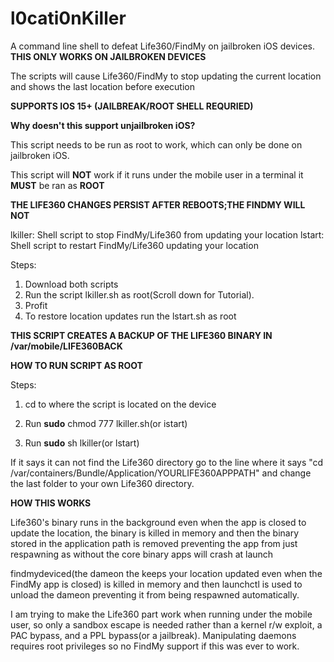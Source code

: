 # l0cati0nKiller



A command line shell to defeat Life360/FindMy on jailbroken iOS devices.
**THIS ONLY WORKS ON JAILBROKEN DEVICES**

The scripts will cause Life360/FindMy to stop updating the current location and shows the last location before execution

**SUPPORTS IOS 15+ (JAILBREAK/ROOT SHELL REQURIED)**

**Why doesn't this support unjailbroken iOS?**

This script needs to be run as root to work, which can only be done on jailbroken iOS.

This script will **NOT** work if it runs under the mobile user in a terminal it **MUST** be ran as **ROOT**


**THE LIFE360 CHANGES PERSIST AFTER REBOOTS;THE FINDMY WILL NOT**

lkiller: Shell script to stop FindMy/Life360 from updating your location
lstart: Shell script to restart FindMy/Life360 updating your location 


Steps:
1. Download both scripts
2. Run the script lkiller.sh as root(Scroll down for Tutorial).
3. Profit
4. To restore location updates run the lstart.sh as root

**THIS SCRIPT CREATES A BACKUP OF THE LIFE360 BINARY IN /var/mobile/LIFE360BACK**

**HOW TO RUN SCRIPT AS ROOT**

Steps:

1. cd to where the script is located on the device

2. Run **sudo** chmod 777 lkiller.sh(or istart)

3. Run **sudo** sh lkiller(or lstart)



If it says it can not find the Life360 directory go to the line where it says "cd /var/containers/Bundle/Application/YOURLIFE360APPPATH" and change the last folder to your own Life360 directory. 



**HOW THIS WORKS**

Life360's binary runs in the background even when the app is closed to update the location, the binary is killed in memory and then the binary stored in the application path is removed preventing the app from just respawning as without the core binary apps will crash at launch

findmydeviced(the dameon the keeps your location updated even when the FindMy app is closed) is killed in memory and then launchctl is used to unload the dameon preventing it from being respawned automatically.


I am trying to make the Life360 part work when running under the mobile user, so only a sandbox escape is needed rather than a kernel r/w exploit, a PAC bypass, and a PPL bypass(or a jailbreak). Manipulating daemons requires root privileges so no FindMy support if this was ever to work.
